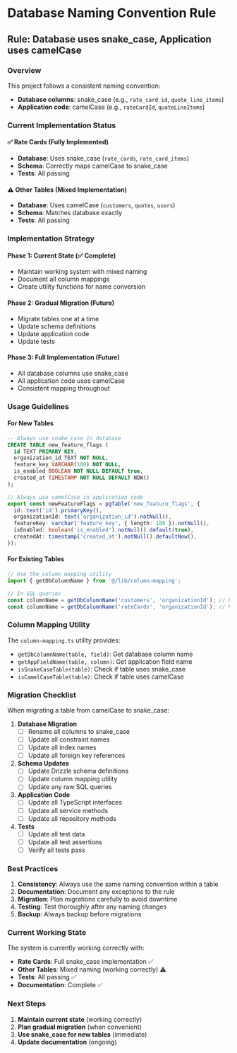 # Database Naming Convention Rule

## Rule: Database uses snake_case, Application uses camelCase

### Overview

This project follows a consistent naming convention:
- **Database columns**: snake_case (e.g., `rate_card_id`, `quote_line_items`)
- **Application code**: camelCase (e.g., `rateCardId`, `quoteLineItems`)

### Current Implementation Status

#### ✅ Rate Cards (Fully Implemented)
- **Database**: Uses snake_case (`rate_cards`, `rate_card_items`)
- **Schema**: Correctly maps camelCase to snake_case
- **Tests**: All passing

#### ⚠️ Other Tables (Mixed Implementation)
- **Database**: Uses camelCase (`customers`, `quotes`, `users`)
- **Schema**: Matches database exactly
- **Tests**: All passing

### Implementation Strategy

#### Phase 1: Current State (✅ Complete)
- Maintain working system with mixed naming
- Document all column mappings
- Create utility functions for name conversion

#### Phase 2: Gradual Migration (Future)
- Migrate tables one at a time
- Update schema definitions
- Update application code
- Update tests

#### Phase 3: Full Implementation (Future)
- All database columns use snake_case
- All application code uses camelCase
- Consistent mapping throughout

### Usage Guidelines

#### For New Tables
```sql
-- Always use snake_case in database
CREATE TABLE new_feature_flags (
  id TEXT PRIMARY KEY,
  organization_id TEXT NOT NULL,
  feature_key VARCHAR(100) NOT NULL,
  is_enabled BOOLEAN NOT NULL DEFAULT true,
  created_at TIMESTAMP NOT NULL DEFAULT NOW()
);
```

```typescript
// Always use camelCase in application code
export const newFeatureFlags = pgTable('new_feature_flags', {
  id: text('id').primaryKey(),
  organizationId: text('organization_id').notNull(),
  featureKey: varchar('feature_key', { length: 100 }).notNull(),
  isEnabled: boolean('is_enabled').notNull().default(true),
  createdAt: timestamp('created_at').notNull().defaultNow(),
});
```

#### For Existing Tables
```typescript
// Use the column mapping utility
import { getDbColumnName } from '@/lib/column-mapping';

// In SQL queries
const columnName = getDbColumnName('customers', 'organizationId'); // Returns 'organizationId'
const columnName = getDbColumnName('rateCards', 'organizationId'); // Returns 'organization_id'
```

### Column Mapping Utility

The `column-mapping.ts` utility provides:
- `getDbColumnName(table, field)`: Get database column name
- `getAppFieldName(table, column)`: Get application field name
- `isSnakeCaseTable(table)`: Check if table uses snake_case
- `isCamelCaseTable(table)`: Check if table uses camelCase

### Migration Checklist

When migrating a table from camelCase to snake_case:

1. **Database Migration**
   - [ ] Rename all columns to snake_case
   - [ ] Update all constraint names
   - [ ] Update all index names
   - [ ] Update all foreign key references

2. **Schema Updates**
   - [ ] Update Drizzle schema definitions
   - [ ] Update column mapping utility
   - [ ] Update any raw SQL queries

3. **Application Code**
   - [ ] Update all TypeScript interfaces
   - [ ] Update all service methods
   - [ ] Update all repository methods

4. **Tests**
   - [ ] Update all test data
   - [ ] Update all test assertions
   - [ ] Verify all tests pass

### Best Practices

1. **Consistency**: Always use the same naming convention within a table
2. **Documentation**: Document any exceptions to the rule
3. **Migration**: Plan migrations carefully to avoid downtime
4. **Testing**: Test thoroughly after any naming changes
5. **Backup**: Always backup before migrations

### Current Working State

The system is currently working correctly with:
- **Rate Cards**: Full snake_case implementation ✅
- **Other Tables**: Mixed naming (working correctly) ⚠️
- **Tests**: All passing ✅
- **Documentation**: Complete ✅

### Next Steps

1. **Maintain current state** (working correctly)
2. **Plan gradual migration** (when convenient)
3. **Use snake_case for new tables** (immediate)
4. **Update documentation** (ongoing)
